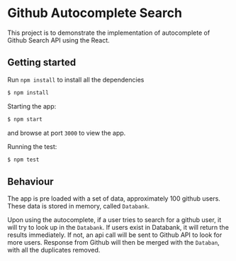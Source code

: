 # Github Autocomplete Search

This project is to demonstrate the implementation of autocomplete of  Github Search API using the React.

## Getting started
Run `npm install` to install all the dependencies

```bash
$ npm install
```

Starting the app:

```bash
$ npm start
```
and browse at port `3000` to view the app.

Running the test:

```bash
$ npm test
```

## Behaviour

The app is pre loaded with a set of data, approximately 100 github users. These data is stored in memory, called `Databank`. 

Upon using the autocomplete, if a user tries to search for a github user, it will try to look up in the `Databank`. If users exist in Databank, it will return the results immediately. If not, an api call will be sent to Github API to look for more users. Response from Github will then be merged with the `Databan`, with all the duplicates removed.
